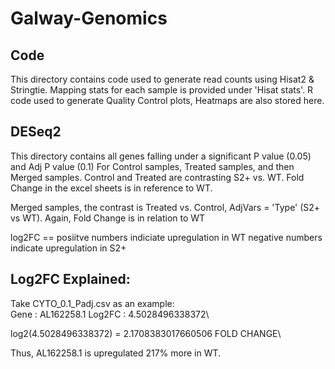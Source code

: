 # Galway-Genomics

## Code
This directory contains code used to generate read counts using Hisat2 & Stringtie. 
Mapping stats for each sample is provided under 'Hisat stats'.
R code used to generate Quality Control plots, Heatmaps are also stored here. 

## DESeq2
This directory contains all genes falling under a significant P value (0.05) and Adj P value (0.1)
For Control samples, Treated samples, and then Merged samples.
Control and Treated are contrasting S2+ vs. WT.
Fold Change in the excel sheets is in reference to WT. 

Merged samples, the contrast is Treated vs. Control, AdjVars = 'Type' (S2+ vs WT). 
Again, Fold Change is in relation to WT

log2FC == posiitve numbers indiciate upregulation in WT
          negative numbers indicate upregulation in S2+ 

## Log2FC Explained:
Take CYTO_0.1_Padj.csv as an example:\
Gene : AL162258.1 Log2FC : 4.5028496338372\

log2(4.5028496338372) = 2.1708383017660506 FOLD CHANGE\

Thus, AL162258.1 is upregulated 217% more in WT. 
